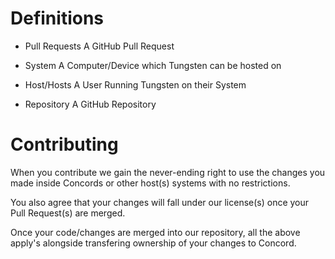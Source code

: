 # Definitions

- Pull Requests
    A GitHub Pull Request

- System
    A Computer/Device which Tungsten can be hosted on

- Host/Hosts
    A User Running Tungsten on their System

- Repository
    A GitHub Repository

# Contributing
When you contribute we gain the 
never-ending right to use the changes you made inside Concords or other host(s) systems 
with no restrictions.

You also agree that your changes will fall under our license(s) once your Pull Request(s) are merged.

Once your code/changes are merged into our repository, all the above apply's alongside transfering ownership of your changes to Concord.

